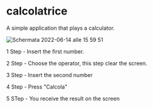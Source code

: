 # calcolatrice

A simple application that plays a calculator.

![Schermata 2022-06-14 alle 15 59 51](https://user-images.githubusercontent.com/66513963/173612087-fdb1914c-46aa-4183-9348-77d72e75b66d.png)

1 Step - Insert the first number.

2 Step - Choose the operator, this step clear the screen.

3 Step - Insert the second number

4 Step - Press "Calcola" 

5 STep - You receive the result on the screen 
